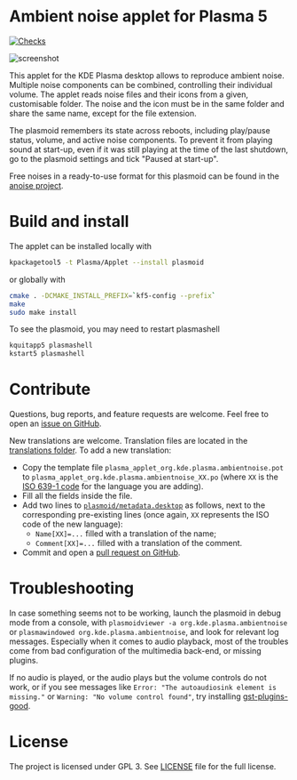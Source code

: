 # Ambient noise applet for Plasma 5
[![Checks](https://github.com/m-pilia/plasma-applet-ambientnoise/workflows/Checks/badge.svg)](https://github.com/m-pilia/plasma-applet-ambientnoise/actions/workflows/checks.yml)


![screenshot](https://user-images.githubusercontent.com/8300317/27260682-155864dc-5432-11e7-8afa-4327cac14e32.png)

This applet for the KDE Plasma desktop allows to reproduce ambient noise.
Multiple noise components can be combined, controlling their individual volume.
The applet reads noise files and their icons from a given, customisable folder.
The noise and the icon must be in the same folder and share the same name,
except for the file extension.

The plasmoid remembers its state across reboots, including play/pause status,
volume, and active noise components. To prevent it from playing sound at
start-up, even if it was still playing at the time of the last shutdown, go to
the plasmoid settings and tick "Paused at start-up".

Free noises in a ready-to-use format for this plasmoid can be found in the
[anoise project](http://anoise.tuxfamily.org/).

# Build and install

The applet can be installed locally with
```bash
kpackagetool5 -t Plasma/Applet --install plasmoid
```
or globally with
```bash
cmake . -DCMAKE_INSTALL_PREFIX=`kf5-config --prefix`
make
sudo make install
```

To see the plasmoid, you may need to restart plasmashell
```bash
kquitapp5 plasmashell
kstart5 plasmashell
```

# Contribute

Questions, bug reports, and feature requests are welcome. Feel free to open an
[issue on
GitHub](https://github.com/m-pilia/plasma-applet-ambientnoise/issues).

New translations are welcome. Translation files are located in the
[translations folder](translations). To add a new translation:
+ Copy the template
file `plasma_applet_org.kde.plasma.ambientnoise.pot` to
`plasma_applet_org.kde.plasma.ambientnoise_XX.po` (where `XX` is the [ISO 639-1
code](http://www.loc.gov/standards/iso639-2/php/English_list.php) for the
language you are adding).
+ Fill all the fields inside the file.
+ Add two lines to
  [`plasmoid/metadata.desktop`](https://github.com/m-pilia/plasma-applet-ambientnoise/blob/master/plasmoid/metadata.desktop)
  as follows, next to the corresponding pre-existing lines (once again, `XX`
  represents the ISO code of the new language):
    + `Name[XX]=...` filled with a translation of the name;
    + `Comment[XX]=...` filled with a translation of the comment.
+ Commit and open a [pull
request on
GitHub](https://github.com/m-pilia/plasma-applet-ambientnoise/pulls).

# Troubleshooting

In case something seems not to be working, launch the plasmoid in debug mode
from a console, with `plasmoidviewer -a org.kde.plasma.ambientnoise` or
`plasmawindowed org.kde.plasma.ambientnoise`, and look for relevant log
messages. Especially when it comes to audio playback, most of the troubles come
from bad configuration of the multimedia back-end, or missing plugins.

If no audio is played, or the audio plays but the volume controls do not work,
or if you see messages like `Error: "The autoaudiosink element is missing."` or
`Warning: "No volume control found"`, try installing
[gst-plugins-good](https://gstreamer.freedesktop.org/modules/gst-plugins-good.html).

# License
The project is licensed under GPL 3. See [LICENSE](./LICENSE)
file for the full license.
